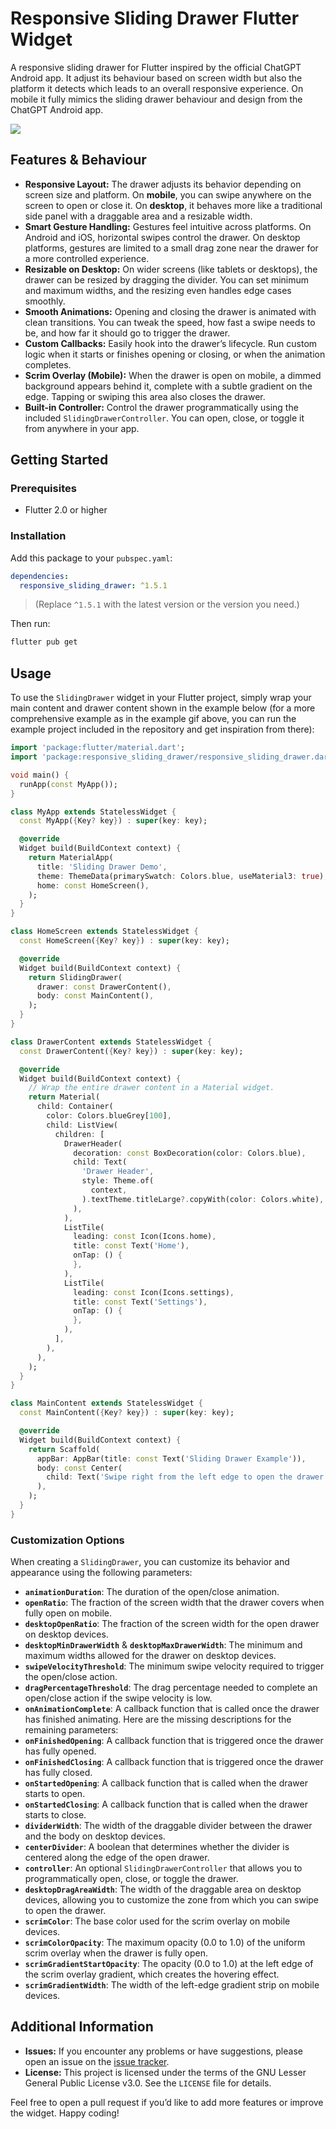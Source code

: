 # Responsive Sliding Drawer Flutter Widget

A responsive sliding drawer for Flutter inspired by the official ChatGPT Android app. It adjust its behaviour based on screen width but also the platform it detects which leads to an overall responsive experience. On mobile it fully mimics the sliding drawer behaviour and design from the ChatGPT Android app.

![](https://raw.githubusercontent.com/hruzgar/flutter_responsive_sliding_drawer/refs/heads/main/example.gif)


## Features & Behaviour

- **Responsive Layout:** The drawer adjusts its behavior depending on screen size and platform. On **mobile**, you can swipe anywhere on the screen to open or close it. On **desktop**, it behaves more like a traditional side panel with a draggable area and a resizable width.
- **Smart Gesture Handling:** Gestures feel intuitive across platforms. On Android and iOS, horizontal swipes control the drawer. On desktop platforms, gestures are limited to a small drag zone near the drawer for a more controlled experience.
- **Resizable on Desktop:** On wider screens (like tablets or desktops), the drawer can be resized by dragging the divider. You can set minimum and maximum widths, and the resizing even handles edge cases smoothly.
- **Smooth Animations:** Opening and closing the drawer is animated with clean transitions. You can tweak the speed, how fast a swipe needs to be, and how far it should go to trigger the drawer.
- **Custom Callbacks:** Easily hook into the drawer’s lifecycle. Run custom logic when it starts or finishes opening or closing, or when the animation completes.
- **Scrim Overlay (Mobile):** When the drawer is open on mobile, a dimmed background appears behind it, complete with a subtle gradient on the edge. Tapping or swiping this area also closes the drawer.
- **Built-in Controller:** Control the drawer programmatically using the included `SlidingDrawerController`. You can open, close, or toggle it from anywhere in your app.


## Getting Started

### Prerequisites

- Flutter 2.0 or higher

### Installation

Add this package to your `pubspec.yaml`:

```yaml
dependencies:
  responsive_sliding_drawer: ^1.5.1
```
> (Replace `^1.5.1` with the latest version or the version you need.)

Then run:

```bash
flutter pub get
```



## Usage

To use the `SlidingDrawer` widget in your Flutter project, simply wrap your main content and drawer content shown in the example below (for a more comprehensive example as in the example gif above, you can run the example project included in the repository and get inspiration from there):

```dart
import 'package:flutter/material.dart';
import 'package:responsive_sliding_drawer/responsive_sliding_drawer.dart';

void main() {
  runApp(const MyApp());
}

class MyApp extends StatelessWidget {
  const MyApp({Key? key}) : super(key: key);

  @override
  Widget build(BuildContext context) {
    return MaterialApp(
      title: 'Sliding Drawer Demo',
      theme: ThemeData(primarySwatch: Colors.blue, useMaterial3: true),
      home: const HomeScreen(),
    );
  }
}

class HomeScreen extends StatelessWidget {
  const HomeScreen({Key? key}) : super(key: key);

  @override
  Widget build(BuildContext context) {
    return SlidingDrawer(
      drawer: const DrawerContent(),
      body: const MainContent(),
    );
  }
}

class DrawerContent extends StatelessWidget {
  const DrawerContent({Key? key}) : super(key: key);

  @override
  Widget build(BuildContext context) {
    // Wrap the entire drawer content in a Material widget.
    return Material(
      child: Container(
        color: Colors.blueGrey[100],
        child: ListView(
          children: [
            DrawerHeader(
              decoration: const BoxDecoration(color: Colors.blue),
              child: Text(
                'Drawer Header',
                style: Theme.of(
                  context,
                ).textTheme.titleLarge?.copyWith(color: Colors.white),
              ),
            ),
            ListTile(
              leading: const Icon(Icons.home),
              title: const Text('Home'),
              onTap: () {
              },
            ),
            ListTile(
              leading: const Icon(Icons.settings),
              title: const Text('Settings'),
              onTap: () {
              },
            ),
          ],
        ),
      ),
    );
  }
}

class MainContent extends StatelessWidget {
  const MainContent({Key? key}) : super(key: key);

  @override
  Widget build(BuildContext context) {
    return Scaffold(
      appBar: AppBar(title: const Text('Sliding Drawer Example')),
      body: const Center(
        child: Text('Swipe right from the left edge to open the drawer'),
      ),
    );
  }
}
```


### Customization Options

When creating a `SlidingDrawer`, you can customize its behavior and appearance using the following parameters:

- **`animationDuration`**: The duration of the open/close animation.
- **`openRatio`**: The fraction of the screen width that the drawer covers when fully open on mobile.
- **`desktopOpenRatio`**: The fraction of the screen width for the open drawer on desktop devices.
- **`desktopMinDrawerWidth`** & **`desktopMaxDrawerWidth`**: The minimum and maximum widths allowed for the drawer on desktop devices.
- **`swipeVelocityThreshold`**: The minimum swipe velocity required to trigger the open/close action.
- **`dragPercentageThreshold`**: The drag percentage needed to complete an open/close action if the swipe velocity is low.
- **`onAnimationComplete`**: A callback function that is called once the drawer has finished animating.
Here are the missing descriptions for the remaining parameters:
- **`onFinishedOpening`**: A callback function that is triggered once the drawer has fully opened.
- **`onFinishedClosing`**: A callback function that is triggered once the drawer has fully closed.
- **`onStartedOpening`**: A callback function that is called when the drawer starts to open.
- **`onStartedClosing`**: A callback function that is called when the drawer starts to close.
- **`dividerWidth`**: The width of the draggable divider between the drawer and the body on desktop devices.
- **`centerDivider`**: A boolean that determines whether the divider is centered along the edge of the open drawer.
- **`controller`**: An optional `SlidingDrawerController` that allows you to programmatically open, close, or toggle the drawer.
- **`desktopDragAreaWidth`**: The width of the draggable area on desktop devices, allowing you to customize the zone from which you can swipe to open the drawer.
- **`scrimColor`**: The base color used for the scrim overlay on mobile devices.
- **`scrimColorOpacity`**: The maximum opacity (0.0 to 1.0) of the uniform scrim overlay when the drawer is fully open.
- **`scrimGradientStartOpacity`**: The opacity (0.0 to 1.0) at the left edge of the scrim overlay gradient, which creates the hovering effect.
- **`scrimGradientWidth`**: The width of the left-edge gradient strip on mobile devices.


## Additional Information

- **Issues:** If you encounter any problems or have suggestions, please open an issue on the [issue tracker](https://github.com/hruzgar/flutter_responsive_sliding_drawer/issues).
- **License:** This project is licensed under the terms of the GNU Lesser General Public License v3.0.
See the `LICENSE` file for details.

Feel free to open a pull request if you’d like to add more features or improve the widget. Happy coding!
